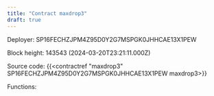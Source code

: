 ```yaml
---
title: "Contract maxdrop3"
draft: true
---
```

Deployer: SP16FECHZJPM4Z95D0Y2G7MSPGK0JHHCAE13X1PEW


 



Block height: 143543 (2024-03-20T23:21:11.000Z)

Source code: {{<contractref "maxdrop3" SP16FECHZJPM4Z95D0Y2G7MSPGK0JHHCAE13X1PEW maxdrop3>}}

Functions:


